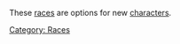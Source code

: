 These [races](:Category:_Races "wikilink") are options for new
[characters](:Category:_Characters "wikilink").

[Category: Races](Category:_Races "wikilink")

